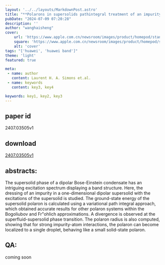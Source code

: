 ```yaml
---
layout: '../../layouts/MarkdownPost.astro'
title: "**Polarons in supersolids pathintegral treatment of an impurity in a onedimensional dipolar supersolid**"
pubDate: "2024-07-09 07:20:28"
description: ''
author: "wanghaisheng"
cover:
    url: 'https://www.apple.com.cn/newsroom/images/product/homepod/standard/Apple-HomePod-hero-230118_big.jpg.large_2x.jpg'
    square: 'https://www.apple.com.cn/newsroom/images/product/homepod/standard/Apple-HomePod-hero-230118_big.jpg.large_2x.jpg'
    alt: 'cover'
tags: "['huawei', 'huawei band']" 
theme: 'light'
featured: true

meta:
 - name: author
   content: Laurent H. A. Simons et.al.
 - name: keywords
   content: key3, key4

keywords: key1, key2, key3
---
```


## paper id
2407.03505v1
## download
[2407.03505v1](http://arxiv.org/abs/2407.03505v1)
## abstracts:
The supersolid phase of a dipolar Bose-Einstein condensate has an intriguing excitation spectrum displaying a band structure. Here, the dressing of an impurity in a one-dimensional dipolar supersolid with the excitations of the supersolid is studied. The ground-state energy of the supersolid polaron is calculated using a variational path integral approach, which obtained accurate results for other polaron systems within the Bogoliubov and Fr\"ohlich approximations. A divergence is observed at the superfluid-supersolid phase transition. The polaron radius is also computed, showing that for strong impurity-atom interactions, the polaron can become localized to a single droplet, behaving like a small solid-state polaron.
## QA:
coming soon
